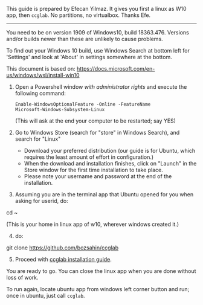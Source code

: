 This guide is prepared by Efecan Yilmaz. It gives you first a linux as W10 app, then <code>ccglab</code>. 
No partitions, no virtualbox.
Thanks Efe.

---------------

You need to be on version 1909 of Windows10, build 18363.476. Versions and/or builds newer than these are unlikely to cause problems.

To find out your Windows 10 build, use Windows Search at bottom left for 'Settings' and look at 'About' in settings somewhere at the bottom.

This document is based on: https://docs.microsoft.com/en-us/windows/wsl/install-win10

1. Open a Powershell window *with administrator rights* and execute the following command:

	<code>Enable-WindowsOptionalFeature -Online -FeatureName Microsoft-Windows-Subsystem-Linux</code>

	(This will ask at the end your computer to be restarted; say YES)

2. Go to Windows Store (search for "store" in Windows Search), and search for "Linux"
	- Download your preferred distribution (our guide is for Ubuntu, which requires the least amount of effort in configuration.)
	- When the download and installation finishes, click on "Launch" in the Store window for the first time installation to take place.
	- Please note your username and password at the end of the installation. 


3. Assuming you are in the terminal app that Ubuntu opened for you when asking for userid, do: 

cd ~

(This is your home in linux app of w10, wherever windows created it.)

4. do: 

git clone https://github.com/bozsahin/ccglab 

5. Proceed with  <a href="https://github.com/bozsahin/ccglab/README.md">ccglab installation guide</a>.

You are ready to go. You can close the linux app when you are done without loss of work. 

To run again, locate ubuntu app from windows left corner button and run; once in ubuntu, just call <code>ccglab</code>. 


